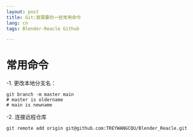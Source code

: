 ```yaml
---
layout: post
title: Git:我需要的一些常用命令
lang: cn
tags: Blender-Reacle Github

---
```


# 常用命令

-1. 更改本地分支名： 
``` shell
git branch -m master main
# master is oldername
# main is newname
```
-2. 连接远程仓库
``` shell
git remote add origin git@github.com:TREYWANGCQU/Blender_Reacle.git

```
